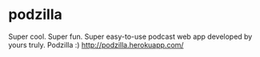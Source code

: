 # podzilla
Super cool. Super fun. Super easy-to-use podcast web app developed by yours truly. Podzilla :)
http://podzilla.herokuapp.com/
